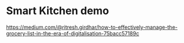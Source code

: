# Smart Kitchen demo 


https://medium.com/@ritresh.girdhar/how-to-effectively-manage-the-grocery-list-in-the-era-of-digitalisation-75bacc57189c
